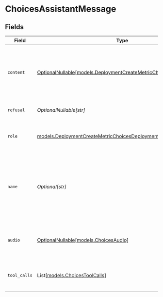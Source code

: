# ChoicesAssistantMessage


## Fields

| Field                                                                                                                                        | Type                                                                                                                                         | Required                                                                                                                                     | Description                                                                                                                                  |
| -------------------------------------------------------------------------------------------------------------------------------------------- | -------------------------------------------------------------------------------------------------------------------------------------------- | -------------------------------------------------------------------------------------------------------------------------------------------- | -------------------------------------------------------------------------------------------------------------------------------------------- |
| `content`                                                                                                                                    | [OptionalNullable[models.DeploymentCreateMetricChoicesContent]](../models/deploymentcreatemetricchoicescontent.md)                           | :heavy_minus_sign:                                                                                                                           | The contents of the assistant message. Required unless `tool_calls` or `function_call` is specified.                                         |
| `refusal`                                                                                                                                    | *OptionalNullable[str]*                                                                                                                      | :heavy_minus_sign:                                                                                                                           | The refusal message by the assistant.                                                                                                        |
| `role`                                                                                                                                       | [models.DeploymentCreateMetricChoicesDeploymentsMetricsRequestRole](../models/deploymentcreatemetricchoicesdeploymentsmetricsrequestrole.md) | :heavy_check_mark:                                                                                                                           | The role of the messages author, in this case `assistant`.                                                                                   |
| `name`                                                                                                                                       | *Optional[str]*                                                                                                                              | :heavy_minus_sign:                                                                                                                           | An optional name for the participant. Provides the model information to differentiate between participants of the same role.                 |
| `audio`                                                                                                                                      | [OptionalNullable[models.ChoicesAudio]](../models/choicesaudio.md)                                                                           | :heavy_minus_sign:                                                                                                                           | Data about a previous audio response from the model.                                                                                         |
| `tool_calls`                                                                                                                                 | List[[models.ChoicesToolCalls](../models/choicestoolcalls.md)]                                                                               | :heavy_minus_sign:                                                                                                                           | The tool calls generated by the model, such as function calls.                                                                               |